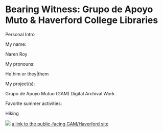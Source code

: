 # Bearing Witness: Grupo de Apoyo Muto & Haverford College Libraries
<html>
  <body>
    <p><h>Personal Intro<h><p>
    <p>My name:</p> <p> Naren Roy</p>
    <p>My pronouns: </p> He|him or they|them </p>
    <p>My project(s):</p> <p> Grupo de Apoyo Mutuo (GAM) Digital Archival Work </p>
    <p>Favorite summer activities:</p> <p> Hiking </p>
      <img src="https://media1.giphy.com/media/7p0qZOxUe5cIM/giphy.gif" />
    <a href="https://archivogam.haverford.edu/en/">a link to the public-facing GAM/Haverford site</a>
    <!-- add an image if you like -->
  </body>
</html>
